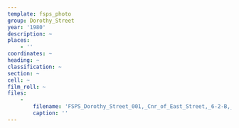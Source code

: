 ```yaml
---
template: fsps_photo
group: Dorothy_Street
year: '1980'
description: ~
places:
    - ''
coordinates: ~
heading: ~
classification: ~
section: ~
cell: ~
film_roll: ~
files:
    -
        filename: 'FSPS_Dorothy_Street_001,_Cnr_of_East_Street,_6-2-B,_1980.png'
        caption: ''
---
```

